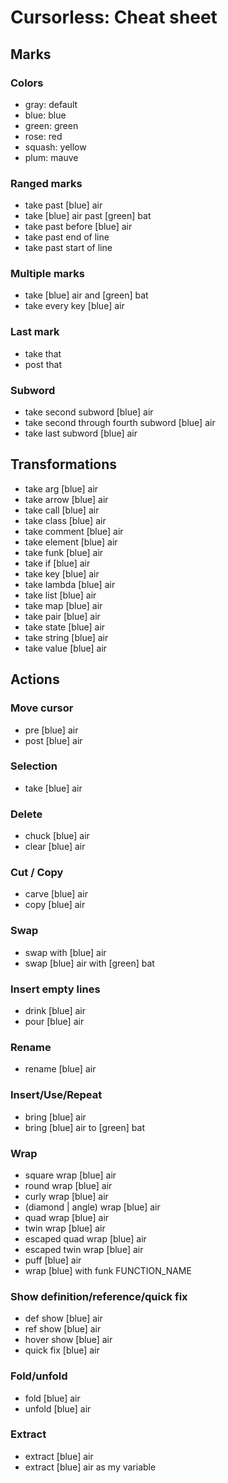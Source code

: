 
# Cursorless: Cheat sheet

## Marks

### Colors
* gray: default
* blue: blue
* green: green
* rose: red
* squash: yellow
* plum: mauve

### Ranged marks
* take past [blue] air
* take [blue] air past [green] bat
* take past before [blue] air
* take past end of line
* take past start of line

### Multiple marks
* take [blue] air and [green] bat
* take every key [blue] air

### Last mark
* take that
* post that

### Subword
* take second subword [blue] air
* take second through fourth subword [blue] air
* take last subword [blue] air

## Transformations
* take arg [blue] air
* take arrow [blue] air
* take call [blue] air
* take class [blue] air
* take comment [blue] air
* take element [blue] air
* take funk [blue] air
* take if [blue] air
* take key [blue] air
* take lambda [blue] air
* take list [blue] air
* take map [blue] air
* take pair [blue] air
* take state [blue] air
* take string [blue] air
* take value [blue] air

## Actions

### Move cursor
* pre [blue] air
* post [blue] air

### Selection
* take [blue] air

### Delete
* chuck [blue] air
* clear [blue] air

### Cut / Copy
* carve [blue] air
* copy [blue] air

### Swap
* swap with [blue] air
* swap [blue] air with [green] bat

### Insert empty lines
* drink [blue] air
* pour [blue] air

### Rename
* rename [blue] air

### Insert/Use/Repeat
* bring [blue] air
* bring [blue] air to [green] bat

### Wrap
* square wrap [blue] air
* round wrap [blue] air
* curly wrap [blue] air
* (diamond | angle) wrap [blue] air
* quad wrap [blue] air
* twin wrap [blue] air
* escaped quad wrap [blue] air
* escaped twin wrap [blue] air
* puff [blue] air
* wrap [blue] with funk FUNCTION_NAME

### Show definition/reference/quick fix
* def show [blue] air
* ref show [blue] air
* hover show [blue] air
* quick fix [blue] air

### Fold/unfold
* fold [blue] air
* unfold [blue] air

### Extract
* extract [blue] air
* extract [blue] air as my variable